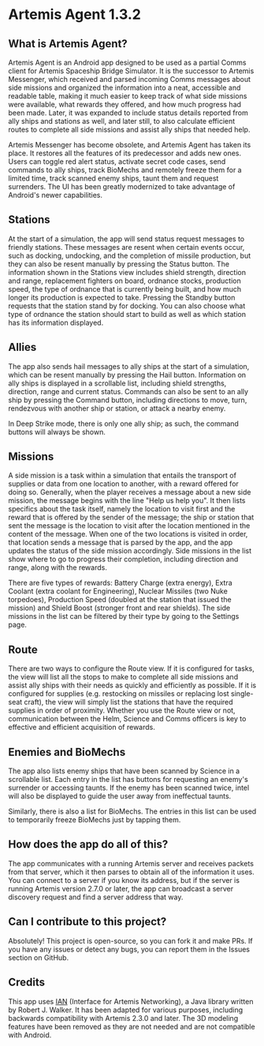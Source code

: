 # Artemis Agent 1.3.2

## What is Artemis Agent?

Artemis Agent is an Android app designed to be used as a partial Comms client for Artemis Spaceship
Bridge Simulator. It is the successor to Artemis Messenger, which received and parsed incoming Comms
messages about side missions and organized the information into a neat, accessible and readable
table, making it much easier to keep track of what side missions were available, what rewards they
offered, and how much progress had been made. Later, it was expanded to include status details
reported from ally ships and stations as well, and later still, to also calculate efficient routes
to complete all side missions and assist ally ships that needed help.

Artemis Messenger has become obsolete, and Artemis Agent has taken its place. It restores all the
features of its predecessor and adds new ones. Users can toggle red alert status, activate secret
code cases, send commands to ally ships, track BioMechs and remotely freeze them for a limited time,
track scanned enemy ships, taunt them and request surrenders. The UI has been greatly modernized to
take advantage of Android's newer capabilities.

## Stations

At the start of a simulation, the app will send status request messages to friendly stations. These
messages are resent when certain events occur, such as docking, undocking, and the completion of
missile production, but they can also be resent manually by pressing the Status button. The
information shown in the Stations view includes shield strength, direction and range, replacement
fighters on board, ordnance stocks, production speed, the type of ordnance that is currently being
built, and how much longer its production is expected to take. Pressing the Standby button requests
that the station stand by for docking. You can also choose what type of ordnance the station should
start to build as well as which station has its information displayed.

## Allies

The app also sends hail messages to ally ships at the start of a simulation, which can be resent
manually by pressing the Hail button. Information on ally ships is displayed in a scrollable list,
including shield strengths, direction, range and current status. Commands can also be sent to an
ally ship by pressing the Command button, including directions to move, turn, rendezvous with
another ship or station, or attack a nearby enemy.

In Deep Strike mode, there is only one ally ship; as such, the command buttons will always be shown.

## Missions

A side mission is a task within a simulation that entails the transport of supplies or data from one
location to another, with a reward offered for doing so. Generally, when the player receives a
message about a new side mission, the message begins with the line "Help us help you". It then lists
specifics about the task itself, namely the location to visit first and the reward that is offered
by the sender of the message; the ship or station that sent the message is the location to visit
after the location mentioned in the content of the message. When one of the two locations is visited
in order, that location sends a message that is parsed by the app, and the app updates the status of
the side mission accordingly. Side missions in the list show where to go to progress their
completion, including direction and range, along with the rewards.

There are five types of rewards: Battery Charge (extra energy), Extra Coolant (extra coolant for
Engineering), Nuclear Missiles (two Nuke torpedoes), Production Speed (doubled at the station that
issued the mission) and Shield Boost (stronger front and rear shields). The side missions in the
list can be filtered by their type by going to the Settings page.

## Route

There are two ways to configure the Route view. If it is configured for tasks, the view will list
all the stops to make to complete all side missions and assist ally ships with their needs as
quickly and efficiently as possible. If it is configured for supplies (e.g. restocking on missiles
or replacing lost single-seat craft), the view will simply list the stations that have the required
supplies in order of proximity. Whether you use the Route view or not, communication between the
Helm, Science and Comms officers is key to effective and efficient acquisition of rewards.

## Enemies and BioMechs

The app also lists enemy ships that have been scanned by Science in a scrollable list. Each entry in
the list has buttons for requesting an enemy's surrender or accessing taunts. If the enemy has been
scanned twice, intel will also be displayed to guide the user away from ineffectual taunts.

Similarly, there is also a list for BioMechs. The entries in this list can be used to temporarily
freeze BioMechs just by tapping them.

## How does the app do all of this?

The app communicates with a running Artemis server and receives packets from that server, which it
then parses to obtain all of the information it uses. You can connect to a server if you know its
address, but if the server is running Artemis version 2.7.0 or later, the app can broadcast a server
discovery request and find a server address that way.

## Can I contribute to this project?

Absolutely! This project is open-source, so you can fork it and make PRs. If you have any issues or
detect any bugs, you can report them in the Issues section on GitHub.

## Credits

This app uses [IAN](http://github.com/rjwut/ian) (Interface for Artemis Networking), a Java library written by Robert J.
Walker. It has been adapted for various purposes, including backwards compatibility with Artemis
2.3.0 and later. The 3D modeling features have been removed as they are not needed and are not
compatible with Android.
